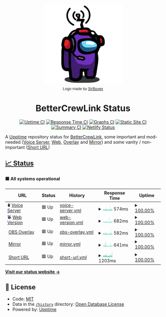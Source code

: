 <br />
<p align="center">
  <a href="https://github.com/OhMyGuus/BetterCrewLink">
    <img src="https://github.com/OhMyGuus/BetterCrewLink/raw/nightly/src/renderer/logos/sizes/256-BCL-Logo-shadow.png" alt="BetterCrewLink Logo">
  </a>
  <br/>
  <sub>Logo made by <a href="https://github.com/SirBuvex">SirBuvex</a></sub>
</p>
<h1 align="center">BetterCrewLink Status</h1>

<p align="center">
  <a href="https://github.com/MatadorProBr/BetterCrewLink-status/actions?query=workflow%3A%22Uptime+CI%22"><img src="https://github.com/MatadorProBr/BetterCrewLink-status/workflows/Uptime%20CI/badge.svg" alt="Uptime CI"></img></a>
  <a href="https://github.com/MatadorProBr/BetterCrewLink-status/actions?query=workflow%3A%22Response+Time+CI%22"><img src="https://github.com/MatadorProBr/BetterCrewLink-status/workflows/Response%20Time%20CI/badge.svg" alt="Response Time CI"></img></a>
  <a href="https://github.com/MatadorProBr/BetterCrewLink-status/actions?query=workflow%3A%22Graphs+CI%22"><img src="https://github.com/MatadorProBr/BetterCrewLink-status/workflows/Graphs%20CI/badge.svg" alt="Graphs CI"></img></a>
  <a href="https://github.com/MatadorProBr/BetterCrewLink-status/actions?query=workflow%3A%22Static+Site+CI%22"><img src="https://github.com/MatadorProBr/BetterCrewLink-status/workflows/Static%20Site%20CI/badge.svg" alt="Static Site CI"></img></a>
  <a href="https://github.com/MatadorProBr/BetterCrewLink-status/actions?query=workflow%3A%22Summary+CI%22"><img src="https://github.com/MatadorProBr/BetterCrewLink-status/workflows/Summary%20CI/badge.svg" alt="Summary CI"></img></a>
  <a href="https://app.netlify.com/sites/bettercrewlink-status/deploys"><img src="https://api.netlify.com/api/v1/badges/7e79c4c1-1193-4891-af48-cdb795d2eaf9/deploy-status" alt="Netlify Status"></img></a>

A [Upptime](https://github.com/upptime/upptime) repository status for [BetterCrewLink](https://github.com/OhMyGuus/BetterCrewLink), some important and mod-needed ([Voice Server](https://bettercrewlink-status.netlify.app/history/voice-server), [Web](https://bettercrewlink-status.netlify.app/history/web-version), [Overlay](https://bettercrewlink-status.netlify.app/history/obs-overlay) and [Mirror](https://bettercrewlink-status.netlify.app/history/mirror)) and some vanity / non-important ([Short URL](https://bettercrewlink-status.netlify.app/history/short-url))

## [📈 Status](https://bettercrewlink-status.netlify.app/)

#### <!--live status--> **🟩 All systems operational**

<!--start: status pages-->
<!-- This summary is generated by Upptime (https://github.com/upptime/upptime) -->
<!-- Do not edit this manually, your changes will be overwritten -->
<!-- prettier-ignore -->
| URL | Status | History | Response Time | Uptime |
| --- | ------ | ------- | ------------- | ------ |
| <img alt="" src="https://raw.githubusercontent.com/OhMyGuus/BetterCrewLink/nightly/src/renderer/logos/BCL-Logo-shadow.svg" height="13"> [Voice Server](https://bettercrewl.ink/) | 🟩 Up | [voice-server.yml](https://github.com/MatadorProBr/BetterCrewLink-status/commits/HEAD/history/voice-server.yml) | <details><summary><img alt="Response time graph" src="./graphs/voice-server/response-time-week.png" height="20"> 574ms</summary><br><a href="https://bettercrewlink-status.netlify.app/history/voice-server"><img alt="Response time 530" src="https://img.shields.io/endpoint?url=https%3A%2F%2Fraw.githubusercontent.com%2FMatadorProBr%2FBetterCrewLink-status%2FHEAD%2Fapi%2Fvoice-server%2Fresponse-time.json"></a><br><a href="https://bettercrewlink-status.netlify.app/history/voice-server"><img alt="24-hour response time 555" src="https://img.shields.io/endpoint?url=https%3A%2F%2Fraw.githubusercontent.com%2FMatadorProBr%2FBetterCrewLink-status%2FHEAD%2Fapi%2Fvoice-server%2Fresponse-time-day.json"></a><br><a href="https://bettercrewlink-status.netlify.app/history/voice-server"><img alt="7-day response time 574" src="https://img.shields.io/endpoint?url=https%3A%2F%2Fraw.githubusercontent.com%2FMatadorProBr%2FBetterCrewLink-status%2FHEAD%2Fapi%2Fvoice-server%2Fresponse-time-week.json"></a><br><a href="https://bettercrewlink-status.netlify.app/history/voice-server"><img alt="30-day response time 531" src="https://img.shields.io/endpoint?url=https%3A%2F%2Fraw.githubusercontent.com%2FMatadorProBr%2FBetterCrewLink-status%2FHEAD%2Fapi%2Fvoice-server%2Fresponse-time-month.json"></a><br><a href="https://bettercrewlink-status.netlify.app/history/voice-server"><img alt="1-year response time 530" src="https://img.shields.io/endpoint?url=https%3A%2F%2Fraw.githubusercontent.com%2FMatadorProBr%2FBetterCrewLink-status%2FHEAD%2Fapi%2Fvoice-server%2Fresponse-time-year.json"></a></details> | <details><summary><a href="https://bettercrewlink-status.netlify.app/history/voice-server">100.00%</a></summary><a href="https://bettercrewlink-status.netlify.app/history/voice-server"><img alt="All-time uptime 100.00%" src="https://img.shields.io/endpoint?url=https%3A%2F%2Fraw.githubusercontent.com%2FMatadorProBr%2FBetterCrewLink-status%2FHEAD%2Fapi%2Fvoice-server%2Fuptime.json"></a><br><a href="https://bettercrewlink-status.netlify.app/history/voice-server"><img alt="24-hour uptime 100.00%" src="https://img.shields.io/endpoint?url=https%3A%2F%2Fraw.githubusercontent.com%2FMatadorProBr%2FBetterCrewLink-status%2FHEAD%2Fapi%2Fvoice-server%2Fuptime-day.json"></a><br><a href="https://bettercrewlink-status.netlify.app/history/voice-server"><img alt="7-day uptime 100.00%" src="https://img.shields.io/endpoint?url=https%3A%2F%2Fraw.githubusercontent.com%2FMatadorProBr%2FBetterCrewLink-status%2FHEAD%2Fapi%2Fvoice-server%2Fuptime-week.json"></a><br><a href="https://bettercrewlink-status.netlify.app/history/voice-server"><img alt="30-day uptime 100.00%" src="https://img.shields.io/endpoint?url=https%3A%2F%2Fraw.githubusercontent.com%2FMatadorProBr%2FBetterCrewLink-status%2FHEAD%2Fapi%2Fvoice-server%2Fuptime-month.json"></a><br><a href="https://bettercrewlink-status.netlify.app/history/voice-server"><img alt="1-year uptime 100.00%" src="https://img.shields.io/endpoint?url=https%3A%2F%2Fraw.githubusercontent.com%2FMatadorProBr%2FBetterCrewLink-status%2FHEAD%2Fapi%2Fvoice-server%2Fuptime-year.json"></a></details>
| <img alt="" src="https://raw.githubusercontent.com/OhMyGuus/BetterCrewlink-mobile/master/src/assets/icon/favicon.png" height="13"> [Web Version](https://web.bettercrewl.ink/) | 🟩 Up | [web-version.yml](https://github.com/MatadorProBr/BetterCrewLink-status/commits/HEAD/history/web-version.yml) | <details><summary><img alt="Response time graph" src="./graphs/web-version/response-time-week.png" height="20"> 682ms</summary><br><a href="https://bettercrewlink-status.netlify.app/history/web-version"><img alt="Response time 589" src="https://img.shields.io/endpoint?url=https%3A%2F%2Fraw.githubusercontent.com%2FMatadorProBr%2FBetterCrewLink-status%2FHEAD%2Fapi%2Fweb-version%2Fresponse-time.json"></a><br><a href="https://bettercrewlink-status.netlify.app/history/web-version"><img alt="24-hour response time 673" src="https://img.shields.io/endpoint?url=https%3A%2F%2Fraw.githubusercontent.com%2FMatadorProBr%2FBetterCrewLink-status%2FHEAD%2Fapi%2Fweb-version%2Fresponse-time-day.json"></a><br><a href="https://bettercrewlink-status.netlify.app/history/web-version"><img alt="7-day response time 682" src="https://img.shields.io/endpoint?url=https%3A%2F%2Fraw.githubusercontent.com%2FMatadorProBr%2FBetterCrewLink-status%2FHEAD%2Fapi%2Fweb-version%2Fresponse-time-week.json"></a><br><a href="https://bettercrewlink-status.netlify.app/history/web-version"><img alt="30-day response time 594" src="https://img.shields.io/endpoint?url=https%3A%2F%2Fraw.githubusercontent.com%2FMatadorProBr%2FBetterCrewLink-status%2FHEAD%2Fapi%2Fweb-version%2Fresponse-time-month.json"></a><br><a href="https://bettercrewlink-status.netlify.app/history/web-version"><img alt="1-year response time 589" src="https://img.shields.io/endpoint?url=https%3A%2F%2Fraw.githubusercontent.com%2FMatadorProBr%2FBetterCrewLink-status%2FHEAD%2Fapi%2Fweb-version%2Fresponse-time-year.json"></a></details> | <details><summary><a href="https://bettercrewlink-status.netlify.app/history/web-version">100.00%</a></summary><a href="https://bettercrewlink-status.netlify.app/history/web-version"><img alt="All-time uptime 99.93%" src="https://img.shields.io/endpoint?url=https%3A%2F%2Fraw.githubusercontent.com%2FMatadorProBr%2FBetterCrewLink-status%2FHEAD%2Fapi%2Fweb-version%2Fuptime.json"></a><br><a href="https://bettercrewlink-status.netlify.app/history/web-version"><img alt="24-hour uptime 100.00%" src="https://img.shields.io/endpoint?url=https%3A%2F%2Fraw.githubusercontent.com%2FMatadorProBr%2FBetterCrewLink-status%2FHEAD%2Fapi%2Fweb-version%2Fuptime-day.json"></a><br><a href="https://bettercrewlink-status.netlify.app/history/web-version"><img alt="7-day uptime 100.00%" src="https://img.shields.io/endpoint?url=https%3A%2F%2Fraw.githubusercontent.com%2FMatadorProBr%2FBetterCrewLink-status%2FHEAD%2Fapi%2Fweb-version%2Fuptime-week.json"></a><br><a href="https://bettercrewlink-status.netlify.app/history/web-version"><img alt="30-day uptime 99.76%" src="https://img.shields.io/endpoint?url=https%3A%2F%2Fraw.githubusercontent.com%2FMatadorProBr%2FBetterCrewLink-status%2FHEAD%2Fapi%2Fweb-version%2Fuptime-month.json"></a><br><a href="https://bettercrewlink-status.netlify.app/history/web-version"><img alt="1-year uptime 99.93%" src="https://img.shields.io/endpoint?url=https%3A%2F%2Fraw.githubusercontent.com%2FMatadorProBr%2FBetterCrewLink-status%2FHEAD%2Fapi%2Fweb-version%2Fuptime-year.json"></a></details>
| <img alt="" src="https://favicons.githubusercontent.com/obs.bettercrewlink.app" height="13"> [OBS Overlay](https://obs.bettercrewlink.app/) | 🟩 Up | [obs-overlay.yml](https://github.com/MatadorProBr/BetterCrewLink-status/commits/HEAD/history/obs-overlay.yml) | <details><summary><img alt="Response time graph" src="./graphs/obs-overlay/response-time-week.png" height="20"> 582ms</summary><br><a href="https://bettercrewlink-status.netlify.app/history/obs-overlay"><img alt="Response time 547" src="https://img.shields.io/endpoint?url=https%3A%2F%2Fraw.githubusercontent.com%2FMatadorProBr%2FBetterCrewLink-status%2FHEAD%2Fapi%2Fobs-overlay%2Fresponse-time.json"></a><br><a href="https://bettercrewlink-status.netlify.app/history/obs-overlay"><img alt="24-hour response time 535" src="https://img.shields.io/endpoint?url=https%3A%2F%2Fraw.githubusercontent.com%2FMatadorProBr%2FBetterCrewLink-status%2FHEAD%2Fapi%2Fobs-overlay%2Fresponse-time-day.json"></a><br><a href="https://bettercrewlink-status.netlify.app/history/obs-overlay"><img alt="7-day response time 582" src="https://img.shields.io/endpoint?url=https%3A%2F%2Fraw.githubusercontent.com%2FMatadorProBr%2FBetterCrewLink-status%2FHEAD%2Fapi%2Fobs-overlay%2Fresponse-time-week.json"></a><br><a href="https://bettercrewlink-status.netlify.app/history/obs-overlay"><img alt="30-day response time 552" src="https://img.shields.io/endpoint?url=https%3A%2F%2Fraw.githubusercontent.com%2FMatadorProBr%2FBetterCrewLink-status%2FHEAD%2Fapi%2Fobs-overlay%2Fresponse-time-month.json"></a><br><a href="https://bettercrewlink-status.netlify.app/history/obs-overlay"><img alt="1-year response time 547" src="https://img.shields.io/endpoint?url=https%3A%2F%2Fraw.githubusercontent.com%2FMatadorProBr%2FBetterCrewLink-status%2FHEAD%2Fapi%2Fobs-overlay%2Fresponse-time-year.json"></a></details> | <details><summary><a href="https://bettercrewlink-status.netlify.app/history/obs-overlay">100.00%</a></summary><a href="https://bettercrewlink-status.netlify.app/history/obs-overlay"><img alt="All-time uptime 99.88%" src="https://img.shields.io/endpoint?url=https%3A%2F%2Fraw.githubusercontent.com%2FMatadorProBr%2FBetterCrewLink-status%2FHEAD%2Fapi%2Fobs-overlay%2Fuptime.json"></a><br><a href="https://bettercrewlink-status.netlify.app/history/obs-overlay"><img alt="24-hour uptime 100.00%" src="https://img.shields.io/endpoint?url=https%3A%2F%2Fraw.githubusercontent.com%2FMatadorProBr%2FBetterCrewLink-status%2FHEAD%2Fapi%2Fobs-overlay%2Fuptime-day.json"></a><br><a href="https://bettercrewlink-status.netlify.app/history/obs-overlay"><img alt="7-day uptime 100.00%" src="https://img.shields.io/endpoint?url=https%3A%2F%2Fraw.githubusercontent.com%2FMatadorProBr%2FBetterCrewLink-status%2FHEAD%2Fapi%2Fobs-overlay%2Fuptime-week.json"></a><br><a href="https://bettercrewlink-status.netlify.app/history/obs-overlay"><img alt="30-day uptime 99.73%" src="https://img.shields.io/endpoint?url=https%3A%2F%2Fraw.githubusercontent.com%2FMatadorProBr%2FBetterCrewLink-status%2FHEAD%2Fapi%2Fobs-overlay%2Fuptime-month.json"></a><br><a href="https://bettercrewlink-status.netlify.app/history/obs-overlay"><img alt="1-year uptime 99.88%" src="https://img.shields.io/endpoint?url=https%3A%2F%2Fraw.githubusercontent.com%2FMatadorProBr%2FBetterCrewLink-status%2FHEAD%2Fapi%2Fobs-overlay%2Fuptime-year.json"></a></details>
| <img alt="" src="https://favicons.githubusercontent.com/mirror.bettercrewl.ink" height="13"> [Mirror](https://mirror.bettercrewl.ink/) | 🟩 Up | [mirror.yml](https://github.com/MatadorProBr/BetterCrewLink-status/commits/HEAD/history/mirror.yml) | <details><summary><img alt="Response time graph" src="./graphs/mirror/response-time-week.png" height="20"> 641ms</summary><br><a href="https://bettercrewlink-status.netlify.app/history/mirror"><img alt="Response time 569" src="https://img.shields.io/endpoint?url=https%3A%2F%2Fraw.githubusercontent.com%2FMatadorProBr%2FBetterCrewLink-status%2FHEAD%2Fapi%2Fmirror%2Fresponse-time.json"></a><br><a href="https://bettercrewlink-status.netlify.app/history/mirror"><img alt="24-hour response time 631" src="https://img.shields.io/endpoint?url=https%3A%2F%2Fraw.githubusercontent.com%2FMatadorProBr%2FBetterCrewLink-status%2FHEAD%2Fapi%2Fmirror%2Fresponse-time-day.json"></a><br><a href="https://bettercrewlink-status.netlify.app/history/mirror"><img alt="7-day response time 641" src="https://img.shields.io/endpoint?url=https%3A%2F%2Fraw.githubusercontent.com%2FMatadorProBr%2FBetterCrewLink-status%2FHEAD%2Fapi%2Fmirror%2Fresponse-time-week.json"></a><br><a href="https://bettercrewlink-status.netlify.app/history/mirror"><img alt="30-day response time 573" src="https://img.shields.io/endpoint?url=https%3A%2F%2Fraw.githubusercontent.com%2FMatadorProBr%2FBetterCrewLink-status%2FHEAD%2Fapi%2Fmirror%2Fresponse-time-month.json"></a><br><a href="https://bettercrewlink-status.netlify.app/history/mirror"><img alt="1-year response time 569" src="https://img.shields.io/endpoint?url=https%3A%2F%2Fraw.githubusercontent.com%2FMatadorProBr%2FBetterCrewLink-status%2FHEAD%2Fapi%2Fmirror%2Fresponse-time-year.json"></a></details> | <details><summary><a href="https://bettercrewlink-status.netlify.app/history/mirror">100.00%</a></summary><a href="https://bettercrewlink-status.netlify.app/history/mirror"><img alt="All-time uptime 99.90%" src="https://img.shields.io/endpoint?url=https%3A%2F%2Fraw.githubusercontent.com%2FMatadorProBr%2FBetterCrewLink-status%2FHEAD%2Fapi%2Fmirror%2Fuptime.json"></a><br><a href="https://bettercrewlink-status.netlify.app/history/mirror"><img alt="24-hour uptime 100.00%" src="https://img.shields.io/endpoint?url=https%3A%2F%2Fraw.githubusercontent.com%2FMatadorProBr%2FBetterCrewLink-status%2FHEAD%2Fapi%2Fmirror%2Fuptime-day.json"></a><br><a href="https://bettercrewlink-status.netlify.app/history/mirror"><img alt="7-day uptime 100.00%" src="https://img.shields.io/endpoint?url=https%3A%2F%2Fraw.githubusercontent.com%2FMatadorProBr%2FBetterCrewLink-status%2FHEAD%2Fapi%2Fmirror%2Fuptime-week.json"></a><br><a href="https://bettercrewlink-status.netlify.app/history/mirror"><img alt="30-day uptime 99.73%" src="https://img.shields.io/endpoint?url=https%3A%2F%2Fraw.githubusercontent.com%2FMatadorProBr%2FBetterCrewLink-status%2FHEAD%2Fapi%2Fmirror%2Fuptime-month.json"></a><br><a href="https://bettercrewlink-status.netlify.app/history/mirror"><img alt="1-year uptime 99.90%" src="https://img.shields.io/endpoint?url=https%3A%2F%2Fraw.githubusercontent.com%2FMatadorProBr%2FBetterCrewLink-status%2FHEAD%2Fapi%2Fmirror%2Fuptime-year.json"></a></details>
| <img alt="" src="https://favicons.githubusercontent.com/bettercrewlink.app" height="13"> [Short URL](https://bettercrewlink.app/) | 🟩 Up | [short-url.yml](https://github.com/MatadorProBr/BetterCrewLink-status/commits/HEAD/history/short-url.yml) | <details><summary><img alt="Response time graph" src="./graphs/short-url/response-time-week.png" height="20"> 1203ms</summary><br><a href="https://bettercrewlink-status.netlify.app/history/short-url"><img alt="Response time 1172" src="https://img.shields.io/endpoint?url=https%3A%2F%2Fraw.githubusercontent.com%2FMatadorProBr%2FBetterCrewLink-status%2FHEAD%2Fapi%2Fshort-url%2Fresponse-time.json"></a><br><a href="https://bettercrewlink-status.netlify.app/history/short-url"><img alt="24-hour response time 1404" src="https://img.shields.io/endpoint?url=https%3A%2F%2Fraw.githubusercontent.com%2FMatadorProBr%2FBetterCrewLink-status%2FHEAD%2Fapi%2Fshort-url%2Fresponse-time-day.json"></a><br><a href="https://bettercrewlink-status.netlify.app/history/short-url"><img alt="7-day response time 1203" src="https://img.shields.io/endpoint?url=https%3A%2F%2Fraw.githubusercontent.com%2FMatadorProBr%2FBetterCrewLink-status%2FHEAD%2Fapi%2Fshort-url%2Fresponse-time-week.json"></a><br><a href="https://bettercrewlink-status.netlify.app/history/short-url"><img alt="30-day response time 1194" src="https://img.shields.io/endpoint?url=https%3A%2F%2Fraw.githubusercontent.com%2FMatadorProBr%2FBetterCrewLink-status%2FHEAD%2Fapi%2Fshort-url%2Fresponse-time-month.json"></a><br><a href="https://bettercrewlink-status.netlify.app/history/short-url"><img alt="1-year response time 1172" src="https://img.shields.io/endpoint?url=https%3A%2F%2Fraw.githubusercontent.com%2FMatadorProBr%2FBetterCrewLink-status%2FHEAD%2Fapi%2Fshort-url%2Fresponse-time-year.json"></a></details> | <details><summary><a href="https://bettercrewlink-status.netlify.app/history/short-url">100.00%</a></summary><a href="https://bettercrewlink-status.netlify.app/history/short-url"><img alt="All-time uptime 99.96%" src="https://img.shields.io/endpoint?url=https%3A%2F%2Fraw.githubusercontent.com%2FMatadorProBr%2FBetterCrewLink-status%2FHEAD%2Fapi%2Fshort-url%2Fuptime.json"></a><br><a href="https://bettercrewlink-status.netlify.app/history/short-url"><img alt="24-hour uptime 100.00%" src="https://img.shields.io/endpoint?url=https%3A%2F%2Fraw.githubusercontent.com%2FMatadorProBr%2FBetterCrewLink-status%2FHEAD%2Fapi%2Fshort-url%2Fuptime-day.json"></a><br><a href="https://bettercrewlink-status.netlify.app/history/short-url"><img alt="7-day uptime 100.00%" src="https://img.shields.io/endpoint?url=https%3A%2F%2Fraw.githubusercontent.com%2FMatadorProBr%2FBetterCrewLink-status%2FHEAD%2Fapi%2Fshort-url%2Fuptime-week.json"></a><br><a href="https://bettercrewlink-status.netlify.app/history/short-url"><img alt="30-day uptime 99.87%" src="https://img.shields.io/endpoint?url=https%3A%2F%2Fraw.githubusercontent.com%2FMatadorProBr%2FBetterCrewLink-status%2FHEAD%2Fapi%2Fshort-url%2Fuptime-month.json"></a><br><a href="https://bettercrewlink-status.netlify.app/history/short-url"><img alt="1-year uptime 99.96%" src="https://img.shields.io/endpoint?url=https%3A%2F%2Fraw.githubusercontent.com%2FMatadorProBr%2FBetterCrewLink-status%2FHEAD%2Fapi%2Fshort-url%2Fuptime-year.json"></a></details>

<!--end: status pages-->

[**Visit our status website →**](https://bettercrewlink-status.netlify.app/)

## 📄 License

- Code: [MIT](./LICENSE)
- Data in the <a href="https://github.com/MatadorProBr/BetterCrewLink-status/tree/master/history">`/history`</a> directory: [Open Database License](https://opendatacommons.org/licenses/odbl/1-0/)
- Powered by: [Upptime](https://github.com/upptime/upptime)
